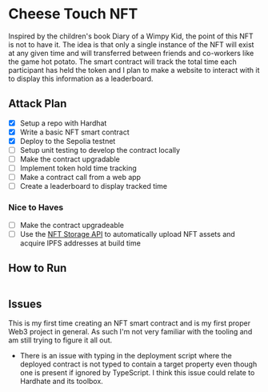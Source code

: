 # Cheese Touch NFT

Inspired by the children's book Diary of a Wimpy Kid, the point of this NFT is not to have it. The idea is that only a single instance of the NFT will exist at any given time and will transferred between friends and co-workers like the game hot potato. The smart contract will track the total time each participant has held the token and I plan to make a website to interact with it to display this information as a leaderboard.

## Attack Plan

- [x] Setup a repo with Hardhat
- [x] Write a basic NFT smart contract
- [x] Deploy to the Sepolia testnet
- [ ] Setup unit testing to develop the contract locally
- [ ] Make the contract upgradable
- [ ] Implement token hold time tracking
- [ ] Make a contract call from a web app
- [ ] Create a leaderboard to display tracked time

### Nice to Haves

- [ ] Make the contract upgradeable
- [ ] Use the [NFT Storage API](https://nft.storage/docs/client/js/) to automatically upload NFT assets and acquire IPFS addresses at build time

## How to Run

```shell

```

## Issues

This is my first time creating an NFT smart contract and is my first proper Web3 project in general. As such I'm not very familiar with the tooling and am still trying to figure it all out.

- There is an issue with typing in the deployment script where the deployed contract is not typed to contain a target property even though one is present if ignored by TypeScript. I think this issue could relate to Hardhate and its toolbox.
